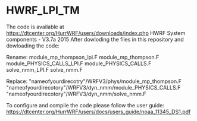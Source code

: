 # HWRF_LPI_TM
The code is available at https://dtcenter.org/HurrWRF/users/downloads/index.php HWRF System components - V3.7a 2015
After dowloding the files in this repository and dowloading the code:

Rename: 
module_mp_thompson_lpi.F module_mp_thompson.F
module_PHYSICS_CALLS_LPI.F module_PHYSICS_CALLS.F
solve_nmm_LPI.F solve_nmm.F

Replace: 
"nameofyourdirecotry"/WRFV3/phys/module_mp_thompson.F
"nameofyourdirecotory"/WRFV3/dyn_nmm/module_PHYSICS_CALLS.F
"nameofyourdirecotory"/WRFV3/dyn_nmm/solve_nmm.F

To configure and compile the code please follow the user guide: 
https://dtcenter.org/HurrWRF/users/docs/users_guide/noaa_11345_DS1.pdf
